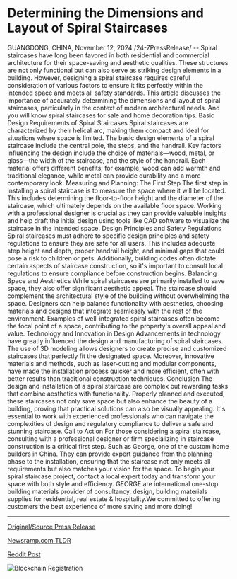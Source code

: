 # Determining the Dimensions and Layout of Spiral Staircases

GUANGDONG, CHINA, November 12, 2024 /24-7PressRelease/ -- Spiral staircases have long been favored in both residential and commercial architecture for their space-saving and aesthetic qualities. These structures are not only functional but can also serve as striking design elements in a building.  However, designing a spiral staircase requires careful consideration of various factors to ensure it fits perfectly within the intended space and meets all safety standards.   This article discusses the importance of accurately determining the dimensions and layout of spiral staircases, particularly in the context of modern architectural needs. And you will know spiral staircases for sale and home decoration tips.  Basic Design Requirements of Spiral Staircases Spiral staircases are characterized by their helical arc, making them compact and ideal for situations where space is limited. The basic design elements of a spiral staircase include the central pole, the steps, and the handrail. Key factors influencing the design include the choice of materials—wood, metal, or glass—the width of the staircase, and the style of the handrail. Each material offers different benefits; for example, wood can add warmth and traditional elegance, while metal can provide durability and a more contemporary look.  Measuring and Planning: The First Step The first step in installing a spiral staircase is to measure the space where it will be located. This includes determining the floor-to-floor height and the diameter of the staircase, which ultimately depends on the available floor space. Working with a professional designer is crucial as they can provide valuable insights and help draft the initial design using tools like CAD software to visualize the staircase in the intended space.  Design Principles and Safety Regulations Spiral staircases must adhere to specific design principles and safety regulations to ensure they are safe for all users. This includes adequate step height and depth, proper handrail height, and minimal gaps that could pose a risk to children or pets. Additionally, building codes often dictate certain aspects of staircase construction, so it's important to consult local regulations to ensure compliance before construction begins.  Balancing Space and Aesthetics While spiral staircases are primarily installed to save space, they also offer significant aesthetic appeal. The staircase should complement the architectural style of the building without overwhelming the space. Designers can help balance functionality with aesthetics, choosing materials and designs that integrate seamlessly with the rest of the environment. Examples of well-integrated spiral staircases often become the focal point of a space, contributing to the property's overall appeal and value.  Technology and Innovation in Design Advancements in technology have greatly influenced the design and manufacturing of spiral staircases. The use of 3D modeling allows designers to create precise and customized staircases that perfectly fit the designated space. Moreover, innovative materials and methods, such as laser-cutting and modular components, have made the installation process quicker and more efficient, often with better results than traditional construction techniques.  Conclusion The design and installation of a spiral staircase are complex but rewarding tasks that combine aesthetics with functionality. Properly planned and executed, these staircases not only save space but also enhance the beauty of a building, proving that practical solutions can also be visually appealing. It's essential to work with experienced professionals who can navigate the complexities of design and regulatory compliance to deliver a safe and stunning staircase.  Call to Action For those considering a spiral staircase, consulting with a professional designer or firm specializing in staircase construction is a critical first step. Such as George, one of the custom home builders in China.  They can provide expert guidance from the planning phase to the installation, ensuring that the staircase not only meets all requirements but also matches your vision for the space. To begin your spiral staircase project, contact a local expert today and transform your space with both style and efficiency.  GEORGE are international one-stop building materials provider of consultancy, design, building materials supplies for residential, real estate & hospitality.We committed to offering customers the best experience of more saving and more doing! 

---

[Original/Source Press Release](https://www.24-7pressrelease.com/press-release/516116/determining-the-dimensions-and-layout-of-spiral-staircases)
                    

[Newsramp.com TLDR](https://newsramp.com/curated-news/importance-of-accurate-design-and-planning-for-modern-spiral-staircases/8a2190463f09e556760ff6a8687a3923) 

 



[Reddit Post](https://www.reddit.com/r/newsramp/comments/1gpg0zm/importance_of_accurate_design_and_planning_for/) 



![Blockchain Registration](https://cdn.newsramp.app/24-7PressRelease/qrcode/2411/12/jinx1J1b.webp)